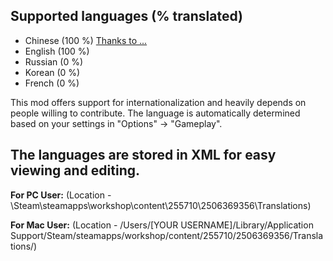 ## Supported languages (% translated)
* Chinese (100 %) [Thanks to ...](https://steamcommunity.com/profiles/76561198822036937)
* English (100 %)
* Russian (0 %) 
* Korean (0 %) 
* French (0 %) 

This mod offers support for internationalization and heavily depends on people willing to contribute. The language is automatically determined based on your settings in "Options" -> "Gameplay".

## The languages are stored in XML for easy viewing and editing. 

**For PC User:**
(Location - <Path to Steam>\Steam\steamapps\workshop\content\255710\2506369356\Translations)

**For Mac User:**
(Location - /Users/[YOUR USERNAME]/Library/Application Support/Steam/steamapps/workshop/content/255710/2506369356/Translations/)
